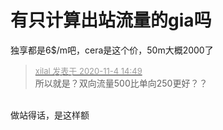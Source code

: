 # 有只计算出站流量的gia吗


独享都是6$/m吧，cera是这个价，50m大概2000了

<div class="quote"><blockquote><font size="2"><a href="https://www.hostloc.com/forum.php?mod=redirect&amp;goto=findpost&amp;pid=9401793&amp;ptid=762316" target="_blank"><font color="#999999">xilal 发表于 2020-11-4 14:49</font></a></font><br />
所以就是？双向流量500比单向250更好？？</blockquote></div><br />
做站得话，是这样额
